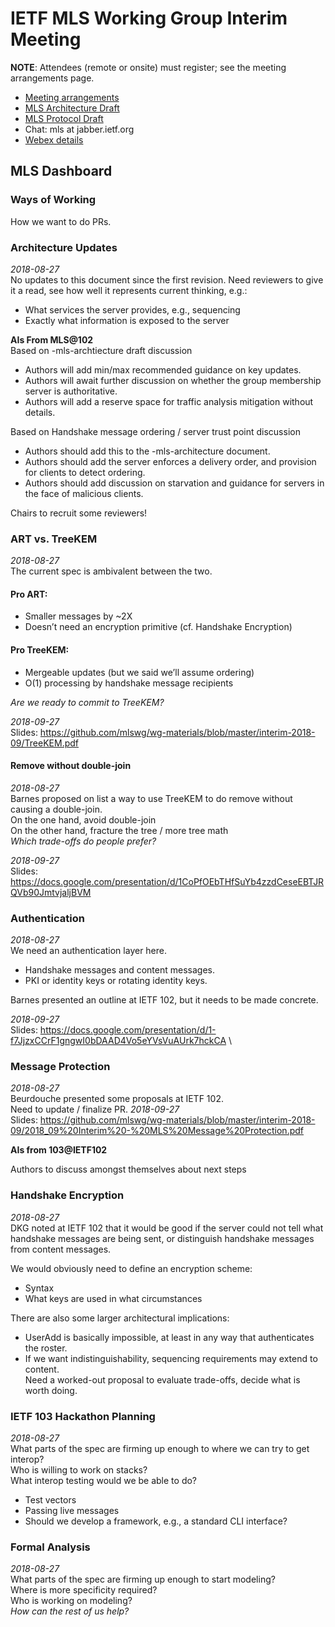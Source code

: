 # IETF MLS Working Group Interim Meeting

**NOTE**: Attendees (remote or onsite) must register; see the meeting arrangements page.

* [Meeting arrangements](https://github.com/mlswg/wg-materials/tree/master/interim-2018-09)
* [MLS Architecture Draft](https://github.com/mlswg/mls-architecture)
* [MLS Protocol Draft](https://github.com/mlswg/mls-protocol)
* Chat: mls at jabber.ietf.org
* [Webex details](https://github.com/mlswg/wg-materials/tree/master/interim-2018-09#remote-participation)

## MLS Dashboard

### Ways of Working

How we want to do PRs.

### Architecture Updates
_2018-08-27_ \
No updates to this document since the first revision. Need reviewers to give it a read, see how well it represents current thinking, e.g.:
* What services the server provides, e.g., sequencing
* Exactly what information is exposed to the server

**AIs From MLS@102**\
Based on -mls-archtiecture draft discussion
* Authors will add min/max recommended guidance on key updates.
* Authors will await further discussion on whether the group membership server is authoritative.
* Authors will add a reserve space for traffic analysis mitigation without details.

Based on Handshake message ordering / server trust point discussion
* Authors should add this to the -mls-architecture document.
* Authors should add the server enforces a delivery order, and provision for clients to detect ordering.
* Authors should add discussion on starvation and guidance for servers in the face of malicious clients.

Chairs to recruit some reviewers!

### ART vs. TreeKEM
_2018-08-27_ \
The current spec is ambivalent between the two.
#### Pro ART:
* Smaller messages by ~2X
* Doesn’t need an encryption primitive (cf. Handshake Encryption)
#### Pro TreeKEM:
* Mergeable updates (but we said we’ll assume ordering)
* O(1) processing by handshake message recipients

_Are we ready to commit to TreeKEM?_

_2018-09-27_ \
Slides: https://github.com/mlswg/wg-materials/blob/master/interim-2018-09/TreeKEM.pdf

#### Remove without double-join
_2018-08-27_ \
Barnes proposed on list a way to use TreeKEM to do remove without causing a double-join.\
On the one hand, avoid double-join\
On the other hand, fracture the tree / more tree math\
_Which trade-offs do people prefer?_

_2018-09-27_ \
Slides: https://docs.google.com/presentation/d/1CoPfOEbTHfSuYb4zzdCeseEBTJRQVb90JmtvjaljBVM

### Authentication
_2018-08-27_ \
We need an authentication layer here.
* Handshake messages and content messages.
* PKI or identity keys or rotating identity keys.

Barnes presented an outline at IETF 102, but it needs to be made concrete.

_2018-09-27_ \
Slides: https://docs.google.com/presentation/d/1-f7JjzxCCrF1gngwI0bDAAD4Vo5eYVsVuAUrk7hckCA \


### Message Protection
_2018-08-27_ \
Beurdouche presented some proposals at IETF 102.\
Need to update / finalize PR.
_2018-09-27_ \
Slides: https://github.com/mlswg/wg-materials/blob/master/interim-2018-09/2018_09%20Interim%20-%20MLS%20Message%20Protection.pdf

**AIs from 103@IETF102**

Authors to discuss amongst themselves about next steps

### Handshake Encryption
_2018-08-27_ \
DKG noted at IETF 102 that it would be good if the server could not tell what handshake messages are being sent, or distinguish handshake messages from content messages.

We would obviously need to define an encryption scheme:
* Syntax
* What keys are used in what circumstances

There are also some larger architectural implications:
* UserAdd is basically impossible, at least in any way that authenticates the roster.
* If we want indistinguishability, sequencing requirements may extend to content.\
Need a worked-out proposal to evaluate trade-offs, decide what is worth doing.


### IETF 103 Hackathon Planning
_2018-08-27_ \
What parts of the spec are firming up enough to where we can try to get interop?\
Who is willing to work on stacks?\
What interop testing would we be able to do?
* Test vectors
* Passing live messages
* Should we develop a framework, e.g., a standard CLI interface?

### Formal Analysis
_2018-08-27_ \
What parts of the spec are firming up enough to start modeling?\
Where is more specificity required?\
Who is working on modeling?\
_How can the rest of us help?_
